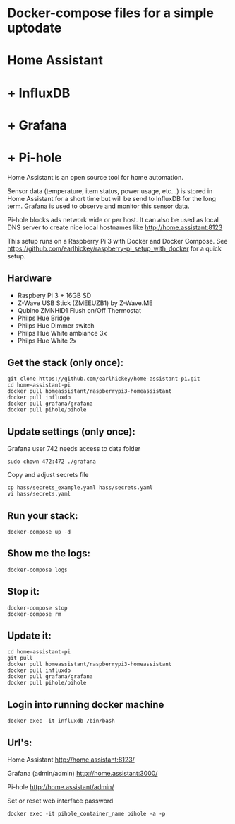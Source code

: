 # Docker-compose files for a simple uptodate
# Home Assistant
# + InfluxDB
# + Grafana
# + Pi-hole

Home Assistant is an open source tool for home automation.

Sensor data (temperature, item status, power usage, etc...) is stored in Home Assistant for a short time but will be send to InfluxDB for the long term. Grafana is used to observe and monitor this sensor data.

Pi-hole blocks ads network wide or per host. It can also be used as local DNS server to create nice local hostnames like http://home.assistant:8123

This setup runs on a Raspberry Pi 3 with Docker and Docker Compose. See https://github.com/earlhickey/raspberry-pi_setup_with_docker for a quick setup.

## Hardware

* Raspbery Pi 3 + 16GB SD
* Z-Wave USB Stick (ZMEEUZB1) by Z-Wave.ME
* Qubino ZMNHID1 Flush on/Off Thermostat
* Philps Hue Bridge
* Philps Hue Dimmer switch
* Philps Hue White ambiance 3x
* Philps Hue White 2x

## Get the stack (only once):

```
git clone https://github.com/earlhickey/home-assistant-pi.git
cd home-assistant-pi
docker pull homeassistant/raspberrypi3-homeassistant
docker pull influxdb
docker pull grafana/grafana
docker pull pihole/pihole
```

## Update settings (only once):

Grafana user 742 needs access to data folder
```
sudo chown 472:472 ./grafana
```

Copy and adjust secrets file
```
cp hass/secrets_example.yaml hass/secrets.yaml
vi hass/secrets.yaml
```

## Run your stack:

```
docker-compose up -d

```

## Show me the logs:

```
docker-compose logs
```

## Stop it:

```
docker-compose stop
docker-compose rm
```

## Update it:

```
cd home-assistant-pi
git pull
docker pull homeassistant/raspberrypi3-homeassistant
docker pull influxdb
docker pull grafana/grafana
docker pull pihole/pihole
```

## Login into running docker machine
```
docker exec -it influxdb /bin/bash
```

## Url's:

Home Assistant
http://home.assistant:8123/

Grafana (admin/admin)
http://home.assistant:3000/

Pi-hole
http://home.assistant/admin/

Set or reset web interface password
```
docker exec -it pihole_container_name pihole -a -p
```

